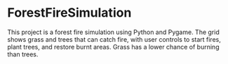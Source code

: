 # ForestFireSimulation
This project is a forest fire simulation using Python and Pygame. The grid shows grass and trees that can catch fire, with user controls to start fires, plant trees, and restore burnt areas. Grass has a lower chance of burning than trees.
